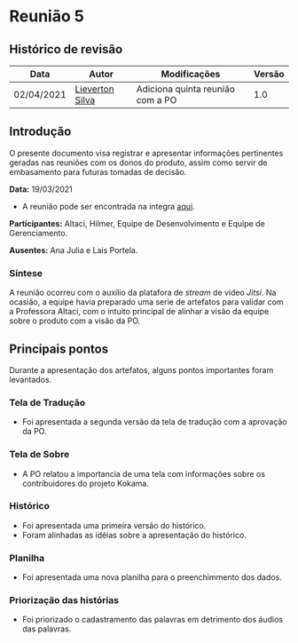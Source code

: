 # Reunião 5

## Histórico de revisão

| Data       | Autor                                           | Modificações                     | Versão |
| ---------- | ----------------------------------------------- | -------------------------------- | ------ |
| 02/04/2021 | [Lieverton Silva](https://github.com/lievertom) | Adiciona quinta reunião com a PO | 1.0    |

## Introdução

O presente documento visa registrar e apresentar informações pertinentes geradas nas reuniões com os donos do produto, assim como servir de embasamento para futuras tomadas de decisão.

**Data:** 19/03/2021

- A reunião pode ser encontrada na integra [aqui][reuniao].

**Participantes:** Altaci, Hilmer, Equipe de Desenvolvimento e Equipe de Gerenciamento.

**Ausentes:** Ana Julia e Lais Portela.

### Síntese

A reunião ocorreu com o auxílio da platafora de _stream_ de vídeo _Jitsi_. Na ocasião, a equipe havia preparado uma serie de artefatos para validar com a Professora Altaci, com o intuito principal de alinhar a visão da equipe sobre o produto com a visão da PO.

## Principais pontos

Durante a apresentação dos artefatos, alguns pontos importantes foram levantados.

### Tela de Tradução

- Foi apresentada a segunda versão da tela de tradução com a aprovação da PO.

### Tela de Sobre

- A PO relatou a importancia de uma tela com informações sobre os contribuidores do projeto Kokama.

### Histórico

- Foi apresentada uma primeira versão do histórico.
- Foram alinhadas as idéias sobre a apresentação do histórico.

### Planilha

- Foi apresentada uma nova planilha para o preenchimmento dos dados.

### Priorização das histórias

- Foi priorizado o cadastramento das palavras em detrimento dos áudios das palavras.

[reuniao]: https://drive.google.com/file/d/1XgsX5MYxcnMFcpYnppl2y7uu7Ri06u2L/view?usp=sharing
